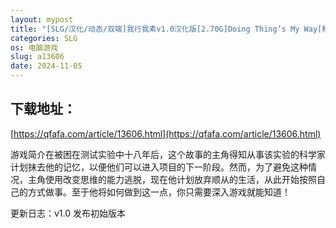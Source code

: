 ```yaml
---
layout: mypost
title: "[SLG/汉化/动态/双端]我行我素v1.0汉化版[2.70G]Doing Thing’s My Way[移动/百度]"
categories: SLG
os: 电脑游戏
slug: a13606
date: 2024-11-05
---
```


## 下载地址：

[https://qfafa.com/article/13606.html](https://qfafa.com/article/13606.html)

游戏简介在被困在测试实验中十八年后，这个故事的主角得知从事该实验的科学家计划抹去他的记忆，以便他们可以进入项目的下一阶段。然而，为了避免这种情况，主角使用改变思维的能力逃脱，现在他计划放弃顺从的生活，从此开始按照自己的方式做事。至于他将如何做到这一点，你只需要深入游戏就能知道！

更新日志：v1.0 发布初始版本